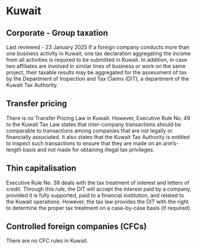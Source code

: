# Kuwait
## Corporate - Group taxation
Last reviewed - 23 January 2025
If a foreign company conducts more than one business activity in Kuwait, one tax declaration aggregating the income from all activities is required to be submitted in Kuwait. In addition, in case two affiliates are involved in similar lines of business or work on the same project, their taxable results may be aggregated for the assessment of tax by the Department of Inspection and Tax Claims (DIT), a department of the Kuwait Tax Authority.
## Transfer pricing
There is no Transfer Pricing Law in Kuwait. However, Executive Rule No. 49 to the Kuwait Tax Law states that inter-company transactions should be comparable to transactions among companies that are not legally or financially associated. It also states that the Kuwait Tax Authority is entitled to inspect such transactions to ensure that they are made on an arm’s-length basis and not made for obtaining illegal tax privileges.
## Thin capitalisation
Executive Rule No. 38 deals with the tax treatment of interest and letters of credit. Through this rule, the DIT will accept the interest paid by a company, provided it is fully supported, paid to a financial institution, and related to the Kuwait operations. However, the tax law provides the DIT with the right to determine the proper tax treatment on a case-by-case basis (if required).
## Controlled foreign companies (CFCs)
There are no CFC rules in Kuwait.
